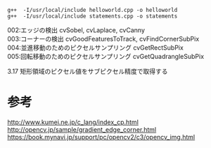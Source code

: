 

    g++  -I/usr/local/include helloworld.cpp -o helloworld
	g++  -I/usr/local/include statements.cpp -o statements


002:エッジの検出 cvSobel, cvLaplace, cvCanny   
003:コーナーの検出 cvGoodFeaturesToTrack, cvFindCornerSubPix   
004:並進移動のためのピクセルサンプリング cvGetRectSubPix   
005:回転移動のためのピクセルサンプリング cvGetQuadrangleSubPix   


3.17 矩形領域のピクセル値をサブピクセル精度で取得する   


# 参考

http://www.kumei.ne.jp/c_lang/index_cp.html   
http://opencv.jp/sample/gradient_edge_corner.html   
https://book.mynavi.jp/support/pc/opencv2/c3/opencv_img.html   
